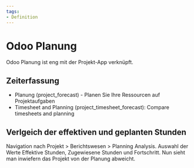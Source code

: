 ```yaml
---
tags:
- Definition
---
```

# Odoo Planung
Odoo Planung ist eng mit der Projekt-App verknüpft.

## Zeiterfassung

* Planung (project_forecast) - 	Planen Sie Ihre Ressourcen auf Projektaufgaben 
* Timesheet and Planning (project_timesheet_forecast): Compare timesheets and planning

## Verlgeich der effektiven und geplanten Stunden

Navigation nach Projekt > Berichtswesen > Planning Analysis. Auswahl der Werte Effektive Stunden, Zugewiesene Stunden und Fortschritt. Nun sieht man inwiefern das Projekt von der Planung abweicht.